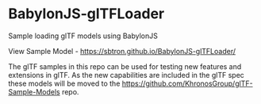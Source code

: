 # BabylonJS-glTFLoader
Sample loading glTF models using BabylonJS

View Sample Model - https://sbtron.github.io/BabylonJS-glTFLoader/

The glTF samples in this repo can be used for testing new features and extensions in glTF. As the new capabilities are included in the glTF spec these models will be moved to the https://github.com/KhronosGroup/glTF-Sample-Models repo. 
